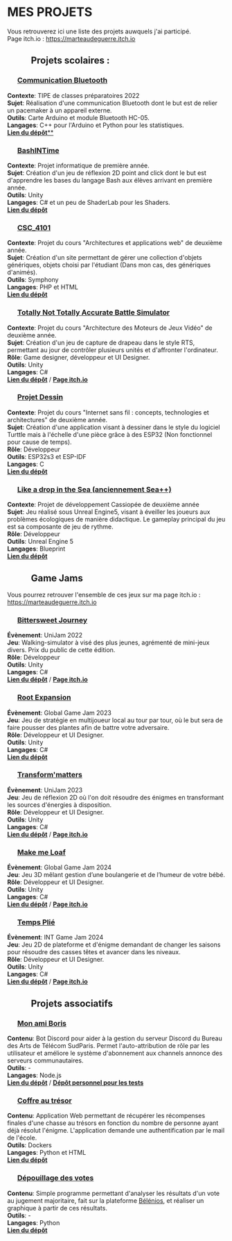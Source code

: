 # MES PROJETS

Vous retrouverez ici une liste des projets auwquels j'ai participé. \
Page itch.io : https://marteaudeguerre.itch.io



## &nbsp;&nbsp;&nbsp;&nbsp;&nbsp;&nbsp;&nbsp;&nbsp;&nbsp;&nbsp; **Projets scolaires** :

### &nbsp;&nbsp;&nbsp;&nbsp;&nbsp; <u> Communication Bluetooth </u>
**Contexte**:  TIPE de classes préparatoires 2022 \
**Sujet**: Réalisation d'une communication Bluetooth dont le but est de relier un pacemaker à un appareil externe. \
**Outils**: Carte Arduino et module Bluetooth HC-05. \
**Langages**: C++ pour l'Arduino et Python pour les statistiques. \
[**Lien du dépôt****](https://github.com/ThomasSchneider-94/TIPE_Bluetooth_Comunication)


### &nbsp;&nbsp;&nbsp;&nbsp;&nbsp; <u> BashINTime </u>
**Contexte**:  Projet informatique de première année. \
**Sujet**: Création d'un jeu de réflexion 2D point and click dont le but est d'apprendre les bases du langage Bash aux élèves arrivant en première année. \
**Outils**: Unity \
**Langages**: C# et un peu de ShaderLab pour les Shaders. \
[**Lien du dépôt**](https://github.com/Crafteurmax/BashInTime)


### &nbsp;&nbsp;&nbsp;&nbsp;&nbsp; <u> CSC_4101  </u>
**Contexte**:  Projet du cours "Architectures et applications web" de deuxième année. \
**Sujet**: Création d'un site permettant de gérer une collection d'objets génériques, objets choisi par l'étudiant (Dans mon cas, des génériques d'animés). \
**Outils**: Symphony \
**Langages**: PHP et HTML \
[**Lien du dépôt**](https://github.com/ThomasSchneider-94/CSC_4101)


### &nbsp;&nbsp;&nbsp;&nbsp;&nbsp; <u> Totally Not Totally Accurate Battle Simulator </u>
**Contexte**:  Projet du cours "Architecture des Moteurs de Jeux Vidéo" de deuxième année. \
**Sujet**: Création d'un jeu de capture de drapeau dans le style RTS, permettant au jour de contrôler plusieurs unités et d'affronter l'ordinateur. \
**Rôle**: Game designer, développeur et UI Designer. \
**Outils**: Unity \
**Langages**: C# \
[**Lien du dépôt**](https://github.com/Chloe-2622/ConquestTroupFormation) / [**Page itch.io**](https://chloe2622.itch.io/totally-not-totally-accurate-battle-simulator)


### &nbsp;&nbsp;&nbsp;&nbsp;&nbsp; <u> Projet Dessin </u>
**Contexte**:  Projet du cours "Internet sans fil : concepts, technologies et architectures" de deuxième année. \
**Sujet**: Création d'une application visant à dessiner dans le style du logiciel Turttle mais à l'échelle d'une pièce grâce à des ESP32 (Non fonctionnel pour cause de temps). \
**Rôle**: Développeur \
**Outils**: ESP32s3 et ESP-IDF \
**Langages**: C \
[**Lien du dépôt**](https://gitlabens.imtbs-tsp.eu/cedric.gautier/net4104-projet-dessin)


### &nbsp;&nbsp;&nbsp;&nbsp;&nbsp; <u> Like a drop in the Sea (anciennement Sea++) </u>
**Contexte**:  Projet de développement Cassiopée de deuxième année \
**Sujet**: Jeu réalisé sous Unreal Engine5, visant à éveiller les joueurs aux problèmes écologiques de manière didactique. Le gameplay principal du jeu est sa composante de jeu de rythme.\
**Rôle**: Développeur \
**Outils**: Unreal Engine 5 \
**Langages**: Blueprint \
[**Lien du dépôt**](https://github.com/Crafteurmax/Sea)



## &nbsp;&nbsp;&nbsp;&nbsp;&nbsp;&nbsp;&nbsp;&nbsp;&nbsp;&nbsp; **Game Jams**

Vous pourrez retrouver l'ensemble de ces jeux sur ma page itch.io : https://marteaudeguerre.itch.io

### &nbsp;&nbsp;&nbsp;&nbsp;&nbsp; <u> Bittersweet Journey </u>
**Évènement**:  UniJam 2022 \
**Jeu**: Walking-simulator à visé des plus jeunes, agrémenté de mini-jeux divers. Prix du public de cette édition. \
**Rôle**: Développeur \
**Outils**: Unity \
**Langages**: C# \
[**Lien du dépôt**](https://github.com/HugoLhuilier/Around-the-world) / [**Page itch.io**](https://github.com/HugoLhuilier/Around-the-world)


### &nbsp;&nbsp;&nbsp;&nbsp;&nbsp; <u> Root Expansion </u>
**Évènement**:  Global Game Jam 2023 \
**Jeu**: Jeu de stratégie en multijoueur local au tour par tour, où le but sera de faire pousser des plantes afin de battre votre adversaire. \
**Rôle**: Développeur et UI Designer. \
**Outils**: Unity \
**Langages**: C# \
[**Lien du dépôt**](https://github.com/VoHeLi/RootExpansion)


### &nbsp;&nbsp;&nbsp;&nbsp;&nbsp; <u> Transform'matters </u>
**Évènement**:  UniJam 2023 \
**Jeu**: Jeu de réflexion 2D où l'on doit résoudre des énigmes en transformant les sources d'énergies à disposition. \
**Rôle**: Développeur et UI Designer. \
**Outils**: Unity \
**Langages**: C# \
[**Lien du dépôt**](https://github.com/VoHeLi/CookieProject) / [**Page itch.io**](https://crafteurmax.itch.io/transformmatters)


### &nbsp;&nbsp;&nbsp;&nbsp;&nbsp; <u> Make me Loaf </u>
**Évènement**:  Global Game Jam 2024 \
**Jeu**: Jeu 3D mêlant gestion d’une boulangerie et de l’humeur de votre bébé. \
**Rôle**: Développeur et UI Designer. \
**Outils**: Unity \
**Langages**: C# \
[**Lien du dépôt**](https://github.com/Chloe-2622/MakeMeLoaf) / [**Page itch.io**](https://crafteurmax.itch.io/make-me-loaf)


### &nbsp;&nbsp;&nbsp;&nbsp;&nbsp; <u> Temps Plié </u>
**Évènement**:  INT Game Jam 2024 \
**Jeu**: Jeu 2D de plateforme et d'énigme demandant de changer les saisons pour résoudre des casses têtes et avancer dans les niveaux. \
**Rôle**: Développeur et UI Designer. \
**Outils**: Unity \
**Langages**: C# \
[**Lien du dépôt**](https://github.com/Crafteurmax/TempsPlie) / [**Page itch.io**](https://crafteurmax.itch.io/temps-plie)



## &nbsp;&nbsp;&nbsp;&nbsp;&nbsp;&nbsp;&nbsp;&nbsp;&nbsp;&nbsp; **Projets associatifs**

### &nbsp;&nbsp;&nbsp;&nbsp;&nbsp; <u> Mon ami Boris </u>
**Contenu**: Bot Discord pour aider à la gestion du serveur Discord du Bureau des Arts de Télécom SudParis. Permet l'auto-attribution de rôle par les utilisateur et améliore le système d'abonnement aux channels annonce des serveurs communautaires. \
**Outils**: - \
**Langages**: Node.js \
[**Lien du dépôt**](https://github.com/BDA-TSP-IMTBS/Mon_ami_Boris) / [**Dépôt personnel pour les tests**](https://github.com/ThomasSchneider-94/Discord_Test_Bot)


### &nbsp;&nbsp;&nbsp;&nbsp;&nbsp; <u> Coffre au trésor </u>
**Contenu**: Application Web permettant de récupérer les récompenses finales d'une chasse au trésors en fonction du nombre de personne ayant déjà résolut l'énigme. L'application demande une authentification par le mail de l'école. \
**Outils**: Dockers \
**Langages**: Python et HTML \
[**Lien du dépôt**](https://github.com/BDA-TSP-IMTBS/Treasure-Chest)


### &nbsp;&nbsp;&nbsp;&nbsp;&nbsp; <u> Dépouillage des votes </u>
**Contenu**: Simple programme permettant d'analyser les résultats d'un vote au jugement majoritaire, fait sur la plateforme [Bélénios](https://www.belenios.org), et réaliser un graphique à partir de ces résultats. \
**Outils**: - \
**Langages**: Python \
[**Lien du dépôt**](https://github.com/BDA-TSP-IMTBS/Votes-BDA)